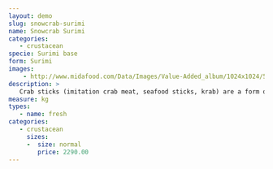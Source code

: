 ```yaml
---
layout: demo
slug: snowcrab-surimi
name: Snowcrab Surimi
categories:
   - crustacean
specie: Surimi base
form: Surimi
images:
    - http://www.midafood.com/Data/Images/Value-Added_album/1024x1024/54ec249ab4398262.jpg
description: >
   Crab sticks (imitation crab meat, seafood sticks, krab) are a form of kamaboko, a processed seafood made of finely pulverized white fish flesh (surimi), shaped and cured to resemble leg meat of snow crab or Japanese spider crab.
measure: kg
types:
   - name: fresh
categories:
   - crustacean
     sizes:
     -  size: normal
        price: 2290.00
---
```

